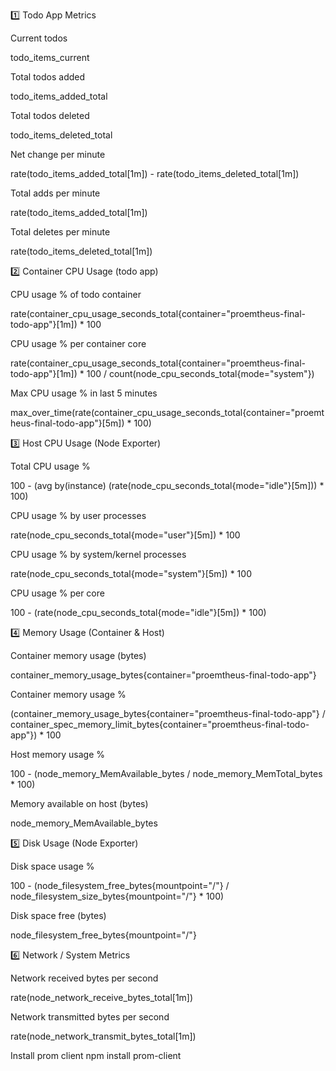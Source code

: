 1️⃣ Todo App Metrics

Current todos

todo_items_current


Total todos added

todo_items_added_total


Total todos deleted

todo_items_deleted_total


Net change per minute

rate(todo_items_added_total[1m]) - rate(todo_items_deleted_total[1m])


Total adds per minute

rate(todo_items_added_total[1m])


Total deletes per minute

rate(todo_items_deleted_total[1m])

2️⃣ Container CPU Usage (todo app)

CPU usage % of todo container

rate(container_cpu_usage_seconds_total{container="proemtheus-final-todo-app"}[1m]) * 100


CPU usage % per container core

rate(container_cpu_usage_seconds_total{container="proemtheus-final-todo-app"}[1m]) * 100 / count(node_cpu_seconds_total{mode="system"})


Max CPU usage % in last 5 minutes

max_over_time(rate(container_cpu_usage_seconds_total{container="proemtheus-final-todo-app"}[5m]) * 100)

3️⃣ Host CPU Usage (Node Exporter)

Total CPU usage %

100 - (avg by(instance) (rate(node_cpu_seconds_total{mode="idle"}[5m])) * 100)


CPU usage % by user processes

rate(node_cpu_seconds_total{mode="user"}[5m]) * 100


CPU usage % by system/kernel processes

rate(node_cpu_seconds_total{mode="system"}[5m]) * 100


CPU usage % per core

100 - (rate(node_cpu_seconds_total{mode="idle"}[5m]) * 100)

4️⃣ Memory Usage (Container & Host)

Container memory usage (bytes)

container_memory_usage_bytes{container="proemtheus-final-todo-app"}


Container memory usage %

(container_memory_usage_bytes{container="proemtheus-final-todo-app"} / container_spec_memory_limit_bytes{container="proemtheus-final-todo-app"}) * 100


Host memory usage %

100 - (node_memory_MemAvailable_bytes / node_memory_MemTotal_bytes * 100)


Memory available on host (bytes)

node_memory_MemAvailable_bytes

5️⃣ Disk Usage (Node Exporter)

Disk space usage %

100 - (node_filesystem_free_bytes{mountpoint="/"} / node_filesystem_size_bytes{mountpoint="/"} * 100)


Disk space free (bytes)

node_filesystem_free_bytes{mountpoint="/"}

6️⃣ Network / System Metrics

Network received bytes per second

rate(node_network_receive_bytes_total[1m])


Network transmitted bytes per second

rate(node_network_transmit_bytes_total[1m])


Install prom client
npm install prom-client



